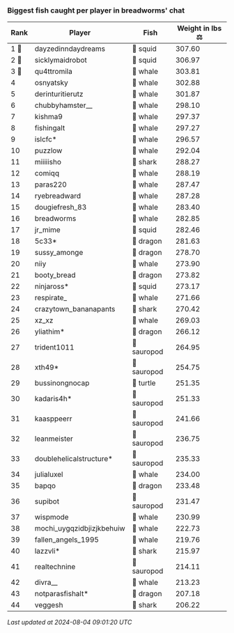 ### Biggest fish caught per player in breadworms' chat
| Rank | Player | Fish | Weight in lbs ⚖️ |
|------|--------|-----------|---------|
| 1 🥇  | dayzedinndaydreams | 🦑 squid | 307.60 |
| 2 🥈  | sicklymaidrobot | 🦑 squid | 306.97 |
| 3 🥉  | qu4ttromila | 🐳 whale | 303.81 |
| 4  | osnyatsky | 🐳 whale | 302.88 |
| 5  | derinturitierutz | 🐳 whale | 301.87 |
| 6  | chubbyhamster__ | 🐳 whale | 298.10 |
| 7  | kishma9 | 🐳 whale | 297.37 |
| 8  | fishingalt | 🐳 whale | 297.27 |
| 9  | islcfc* | 🐳 whale | 296.57 |
| 10  | puzzlow | 🐳 whale | 292.04 |
| 11  | miiiiisho | 🦈 shark | 288.27 |
| 12  | comiqq | 🐳 whale | 288.19 |
| 13  | paras220 | 🐳 whale | 287.47 |
| 14  | ryebreadward | 🐳 whale | 287.28 |
| 15  | dougiefresh_83 | 🐳 whale | 283.40 |
| 16  | breadworms | 🐳 whale | 282.85 |
| 17  | jr_mime | 🦑 squid | 282.46 |
| 18  | 5c33* | 🐉 dragon | 281.63 |
| 19  | sussy_amonge | 🐉 dragon | 278.70 |
| 20  | niiy | 🐳 whale | 273.90 |
| 21  | booty_bread | 🐉 dragon | 273.82 |
| 22  | ninjaross* | 🦑 squid | 273.17 |
| 23  | respirate_ | 🐳 whale | 271.66 |
| 24  | crazytown_bananapants | 🦈 shark | 270.42 |
| 25  | xz_xz | 🐳 whale | 269.03 |
| 26  | yliathim* | 🐉 dragon | 266.12 |
| 27  | trident1011 | 🦕 sauropod | 264.95 |
| 28  | xth49* | 🦕 sauropod | 254.75 |
| 29  | bussinongnocap | 🐢 turtle | 251.35 |
| 30  | kadaris4h* | 🦕 sauropod | 251.33 |
| 31  | kaasppeerr | 🦕 sauropod | 241.66 |
| 32  | leanmeister | 🦕 sauropod | 236.75 |
| 33  | doublehelicalstructure* | 🦕 sauropod | 235.33 |
| 34  | julialuxel | 🐳 whale | 234.00 |
| 35  | bapqo | 🐉 dragon | 233.48 |
| 36  | supibot | 🦕 sauropod | 231.47 |
| 37  | wispmode | 🐳 whale | 230.99 |
| 38  | mochi_uygqzidbjizjkbehuiw | 🐳 whale | 222.73 |
| 39  | fallen_angels_1995 | 🐳 whale | 219.76 |
| 40  | lazzvli* | 🦈 shark | 215.97 |
| 41  | realtechnine | 🦕 sauropod | 214.11 |
| 42  | divra__ | 🐳 whale | 213.23 |
| 43  | notparasfishalt* | 🐉 dragon | 207.18 |
| 44  | veggesh | 🦈 shark | 206.22 |

_Last updated at 2024-08-04 09:01:20 UTC_
